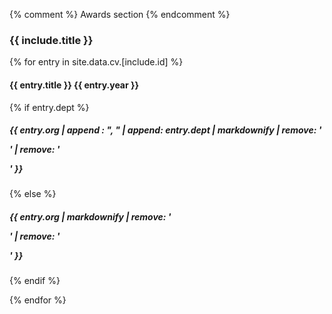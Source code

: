 {% comment %} Awards section {% endcomment %}

<section id="{{ include.id }}">

<h3> {{ include.title }} </h3>

{% for entry in site.data.cv.[include.id] %}

<h4>
    <span>{{ entry.title }}</span>
    <span>{{ entry.year }}</span>
</h4>

{% if entry.dept %}

<h5>{{ entry.org | append : ", " | append: entry.dept | markdownify | remove: '<p>' | remove: '</p>' }}</h5>

{% else %}

<h5>
<span>
{{ entry.org | markdownify | remove: '<p>' | remove: '</p>' }}
</span>
</h5>

{% endif %}

{% endfor %}

</section>